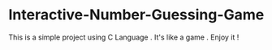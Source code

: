 # Interactive-Number-Guessing-Game
This is a simple project using C Language . It's like a game . Enjoy it !

